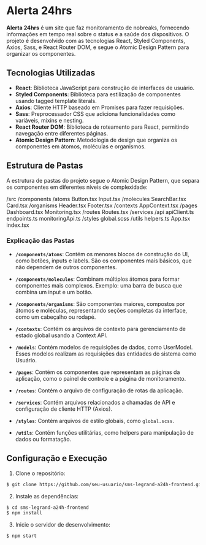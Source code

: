 # Alerta 24hrs

**Alerta 24hrs** é um site que faz monitoramento de nobreaks, fornecendo informações em tempo real sobre o status e a saúde dos dispositivos. O projeto é desenvolvido com as tecnologias React, Styled Components, Axios, Sass, e React Router DOM, e segue o Atomic Design Pattern para organizar os componentes.

## Tecnologias Utilizadas

- **React**: Biblioteca JavaScript para construção de interfaces de usuário.
- **Styled Components**: Biblioteca para estilização de componentes usando tagged template literals.
- **Axios**: Cliente HTTP baseado em Promises para fazer requisições.
- **Sass**: Preprocessador CSS que adiciona funcionalidades como variáveis, mixins e nesting.
- **React Router DOM**: Biblioteca de roteamento para React, permitindo navegação entre diferentes páginas.
- **Atomic Design Pattern**: Metodologia de design que organiza os componentes em átomos, moléculas e organismos.

## Estrutura de Pastas

A estrutura de pastas do projeto segue o Atomic Design Pattern, que separa os componentes em diferentes níveis de complexidade:

/src
/components
/atoms
Button.tsx
Input.tsx
/molecules
SearchBar.tsx
Card.tsx
/organisms
Header.tsx
Footer.tsx
/contexts
AppContext.tsx
/pages
Dashboard.tsx
Monitoring.tsx
/routes
Routes.tsx
/services
/api
apiClient.ts
endpoints.ts
monitoringApi.ts
/styles
global.scss
/utils
helpers.ts
App.tsx
index.tsx

### Explicação das Pastas

- **`/components/atoms`**: Contém os menores blocos de construção do UI, como botões, inputs e labels. São os componentes mais básicos, que não dependem de outros componentes.
- **`/components/molecules`**: Combinam múltiplos átomos para formar componentes mais complexos. Exemplo: uma barra de busca que combina um input e um botão.

- **`/components/organisms`**: São componentes maiores, compostos por átomos e moléculas, representando seções completas da interface, como um cabeçalho ou rodapé.

- **`/contexts`**: Contém os arquivos de contexto para gerenciamento de estado global usando a Context API.

- **`/models`**: Contém modelos de requisições de dados, como UserModel. Esses modelos realizam as requisições das entidades do sistema como Usuário.

- **`/pages`**: Contém os componentes que representam as páginas da aplicação, como o painel de controle e a página de monitoramento.

- **`/routes`**: Contém o arquivo de configuração de rotas da aplicação.

- **`/services`**: Contém arquivos relacionados a chamadas de API e configuração de cliente HTTP (Axios).

- **`/styles`**: Contém arquivos de estilo globais, como `global.scss`.

- **`/utils`**: Contém funções utilitárias, como helpers para manipulação de dados ou formatação.

## Configuração e Execução

1. Clone o repositório:

```bash
$ git clone https://github.com/seu-usuario/sms-legrand-a24h-frontend.git
```

2. Instale as dependências:

```bash
$ cd sms-legrand-a24h-frontend
$ npm install
```

3. Inicie o servidor de desenvolvimento:

```bash
$ npm start
```
